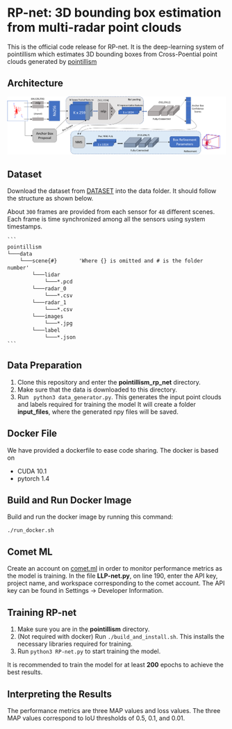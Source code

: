 # RP-net: 3D bounding box estimation from multi-radar point clouds

This is the official code release for RP-net. It is the deep-learning system of pointillism which estimates 3D bounding boxes from Cross-Poential point clouds generated by [pointillism](https://wcsng.ucsd.edu/pointillism/)

## Architecture

![RP-net](network.png)


## Dataset
Download the dataset from [DATASET](https://drive.google.com/file/d/1C-Ryh5W5FLPenNgPUDNcNwiac-NnwU1A/view?usp=sharing) into the data folder. It should follow the structure as shown below.

About `300` frames are provided from each sensor for `48` different scenes. Each frame is time synchronized among all the sensors using system timestamps. 

    ```
    pointillism
    └───data
        └───scene{#}       'Where {} is omitted and # is the folder number'
            └───lidar
                └───*.pcd
            └───radar_0
                └───*.csv
            └───radar_1
                └───*.csv
            └───images
                └───*.jpg
            └───label
                └───*.json
    ```

## Data Preparation
1. Clone this repository and enter the **pointillism_rp_net** directory.
2. Make sure that the data is downloaded to this directory.
3. Run ``` python3 data_generator.py```. This generates the input point clouds and labels required for training the model It will create a folder **input_files**, where the generated npy files will be saved.

## Docker File
We have provided a dockerfile to ease code sharing. The docker is based on 
- CUDA 10.1
- pytorch 1.4

## Build and Run Docker Image

Build and run the docker image by running this command:
```
./run_docker.sh
```

## Comet ML
Create an account on [comet.ml](https://www.comet.com) in order to monitor performance metrics as the model is training. In the file **LLP-net.py**, on line 190, enter the API key, project name, and workspace corresponding to the comet account. The API key can be found in Settings -> Developer Information.

## Training RP-net
1. Make sure you are in the **pointillism** directory.
1. (Not required with docker) Run ```./build_and_install.sh```. This installs the necessary libraries required for training. 
2. Run ```python3 RP-net.py``` to start training the model.

It is recommended to train the model for at least **200** epochs to achieve the best results.

## Interpreting the Results
The performance metrics are three MAP values and loss values. The three MAP values correspond to IoU thresholds of 0.5, 0.1, and 0.01. 
